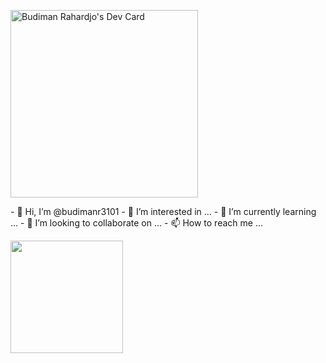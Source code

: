 <p>
<a style="max-width: 35%;" href="https://app.daily.dev/budimanr3101"><img src="https://api.daily.dev/devcards/9b0a8b6c73e343219f4dd4d00b9c5e31.png?r=zlr" width="300" alt="Budiman Rahardjo's Dev Card"/></a>
  <div>
- 👋 Hi, I’m @budimanr3101
- 👀 I’m interested in ...
- 🌱 I’m currently learning ...
- 💞️ I’m looking to collaborate on ...
- 📫 How to reach me ...
    </div>
</p>




<p>
  <img height="180em" src="https://github-readme-stats-alpha-mauve.vercel.app/api?username=budimanr3101&show_icons=true&hide_border=true&&count_private=true&include_all_commits=true&theme=tokyonight" />
<!--   <img height="180em" src="https://github-readme-stats-alpha-mauve.vercel.app/api/top-langs/?username=budimanr3101&show_icons=true&hide_border=true&layout=compact&langs_count=2&theme=tokyonight"/> -->
</p>



<!---
budimanr3101/budimanr3101 is a ✨ special ✨ repository because its `README.md` (this file) appears on your GitHub profile.
You can click the Preview link to take a look at your changes.
--->
